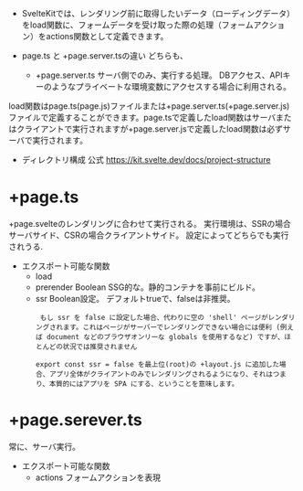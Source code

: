 - SvelteKitでは、レンダリング前に取得したいデータ（ローディングデータ）をload関数に、フォームデータを受け取った際の処理（フォームアクション）をactions関数として定義できます。

- page.ts と +page.server.tsの違い
  どちらも、
  - +page.server.ts
    サーバ側でのみ、実行する処理。
    DBアクセス、APIキーのようなプライベートな環境変数にアクセスする場合に利用される。

load関数はpage.ts(page.js)ファイルまたは+page.server.ts(+page.server.js)ファイルで定義することができます。page.tsで定義したload関数はサーバまたはクライアントで実行されますが+page.server.jsで定義したload関数は必ずサーバで実行されます。


- ディレクトリ構成
公式
https://kit.svelte.dev/docs/project-structure


# +page.ts
  +page.svelteのレンダリングに合わせて実行される。
  実行環境は、SSRの場合サーバサイド、CSRの場合クライアントサイド。
  設定によってどちらでも実行されうる.

- エクスポート可能な関数
    - load 
    - prerender
        Boolean
        SSG的な。静的コンテナを事前にビルド。
    - ssr
        Boolean設定。
        デフォルトtrueで、falseは非推奨。
       ```
        もし ssr を false に設定した場合、代わりに空の 'shell' ページがレンダリングされます。これはページがサーバーでレンダリングできない場合には便利 (例えば document などのブラウザオンリーな globals を使用するなど) ですが、ほとんどの状況では推奨されません 
       ```
       ```
       export const ssr = false を最上位(root)の +layout.js に追加した場合、アプリ全体がクライアントのみでレンダリングされるようになり、それはつまり、本質的にはアプリを SPA にする、ということを意味します。
       ```

# +page.serever.ts
常に、サーバ実行。

- エクスポート可能な関数
  - actions
    フォームアクションを表現